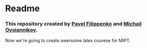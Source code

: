 # Readme

### This repository created by [Pavel Filippenko](https://github.com/pavel-collab) and [Michail Ovsiannikov](https://github.com/OAMichael).

Now we're going to create awersome latex courese for MIPT.